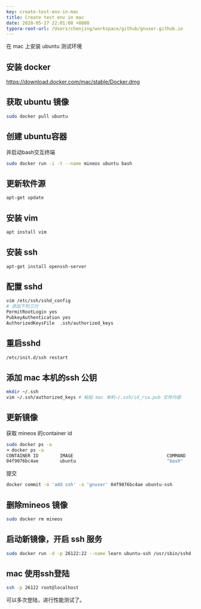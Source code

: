 ```yaml
---
key: create-test-env-in-mac
title: Create test env in mac
date: 2020-05-27 22:01:08 +0800
typora-root-url: /Users/chenjing/workspace/github/gnuser.github.io
---
```


在 mac 上安装 ubuntu 测试环境

<!--more-->

## 安装 docker

https://download.docker.com/mac/stable/Docker.dmg

## 获取 ubuntu 镜像

```Bash
sudo docker pull ubuntu
```

## 创建 ubuntu容器

并启动bash交互终端

```bash
sudo docker run -i -t --name mineos ubuntu bash
```

## 更新软件源

```bash
apt-get update
```

## 安装 vim

```bash
apt install vim
```

## 安装 ssh

```bash
apt-get install openssh-server
```

## 配置 sshd

```bash
vim /etc/ssh/sshd_config
# 添加下列三行
PermitRootLogin yes
PubkeyAuthentication yes
AuthorizedKeysFile	.ssh/authorized_keys
```

## 重启sshd

```bash
/etc/init.d/ssh restart
```

## 添加 mac 本机的ssh 公钥

```bash
mkdir ~/.ssh
vim ~/.ssh/authorized_keys # 粘贴 mac 本机~/.ssh/id_rsa.pub 文件内容
```

## 更新镜像

获取 mineos 的container id

```bash
sudo docker ps -a
➜ docker ps -a
CONTAINER ID        IMAGE                                   COMMAND                  CREATED             STATUS                          PORTS                                                                              NAMES
04f9076bc4ae        ubuntu                                  "bash"                   8 minutes ago       Exited (0) 11 seconds ago
```

提交

```bash
docker commit -m 'add ssh' -a 'gnuser' 04f9076bc4ae ubuntu-ssh
```

## 删除mineos 镜像

```bash
sudo docker rm mineos
```

## 启动新镜像，开启 ssh 服务

```bash
sudo docker run -d -p 26122:22 --name learn ubuntu-ssh /usr/sbin/sshd -D
```

## mac 使用ssh登陆

```bash
ssh -p 26122 root@localhost
```

可以多次登陆，进行性能测试了。